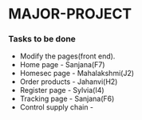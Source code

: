 # MAJOR-PROJECT
### Tasks to be done
-  Modify the pages(front end).
-  Home page - Sanjana(F7)
-  Homesec page - Mahalakshmi(J2)
-  Order products - Jahanvi(H2)
-  Register page - Sylvia(I4)
-  Tracking page - Sanjana(F6)
-  Control supply chain - 
